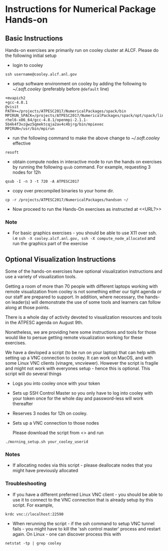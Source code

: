 
# Instructions for Numerical Package Hands-on

## Basic Instructions

Hands-on exercises are primarily run on cooley cluster at ALCF. Please do the following initial setup

 - login to cooley
```
ssh username@cooley.alcf.anl.gov
```
 - setup software environment on cooley by adding the following to  _~/.soft.cooley_ (preferably before `@default` line)
```
+mvapich2
+gcc-4.8.1
@visit
PATH+=/projects/ATPESC2017/NumericalPackages/spack/bin
MPIRUN_SPACK=/projects/ATPESC2017/NumericalPackages/spack/opt/spack/linux-rhel6-x86_64/gcc-4.8.1/openmpi-2.1.1-5b4k4f3vzgwz5qmektcqja2av4c4bjrg/bin/mpiexec
MPIRUN=/usr/bin/mpirun
```
  - run the following command to make the above change to _~/.soft.cooley_ effective
```
resoft
```
  - obtain compute nodes in interactive mode to run the hands on exercises by running the following `qsub` command. For example, requesting 3 nodes for 12h
```
qsub -I -n 3 -t 720 -A ATPESC2017
```
   - copy over precompiled binaries to your home dir.
```
cp -r /projects/ATPESC2017/NumericalPackages/handson ~/
```

   - Now proceed to run the Hands-On exercises as instructed at <<URL?>>

### Note
  - For basic graphics exercises - you should be able to use X11 over ssh. i.e `ssh -X cooley.alcf.anl.gov, ssh -X compute_node_allocated` and run the graphics part of the exercise

## Optional Visualization Instructions

Some of the hands-on exercises have optional visualization instructions
and use a variety of visualization tools.

Getting a room of more than 70 people with different laptops working with
remote visualization from cooley is not something either our tight agenda or
our staff are prepared to support. In addition, where necessary, the hands-on
leader(s) will demonstrate the use of some tools and learners can follow 
along at those points.

There is a whole day of activity devoted to visualization resources and
tools in the ATPESC agenda on August 9th.

Nonetheless, we are providing here some instructions and tools for those
would like to persue getting remote visualization working for these
exercises.

We have a devloped a script (to be run on your laptop) that can help with setting up a VNC connection to cooley. It can work on MacOS, and with some Linux VNC clients (vinagre, vncviewer). However the script is fragile and might not work with everyones setup - hence this is optional. This script will do several things

 - Logs you into cooley once with your token
 - Sets up SSH Control Master so you only have to log into cooley with your token once for the whole day and password-less will work thereafter
 - Reserves 3 nodes for 12h on cooley.
 - Sets up a VNC connection to those nodes

   Please download the script from <<URL>> and run
```
./morning_setup.sh your_cooley_userid
```

### Notes
  - If allocating nodes via this script - please deallocate nodes that you might have previously allocated

### Troubleshooting
  - If you have a different preferred Linux VNC client - you should be able to use it to connect to the VNC connection that is already setup by this script. For example,
```
krdc vnc://localhost:22590
```
  - When rerunning the script - if the ssh command to setup VNC tunnel fails - you might have to kill the 'ssh control master' process and restart again. On Linux - one can discover process this with
```
netstat -tp | grep cooley
```

